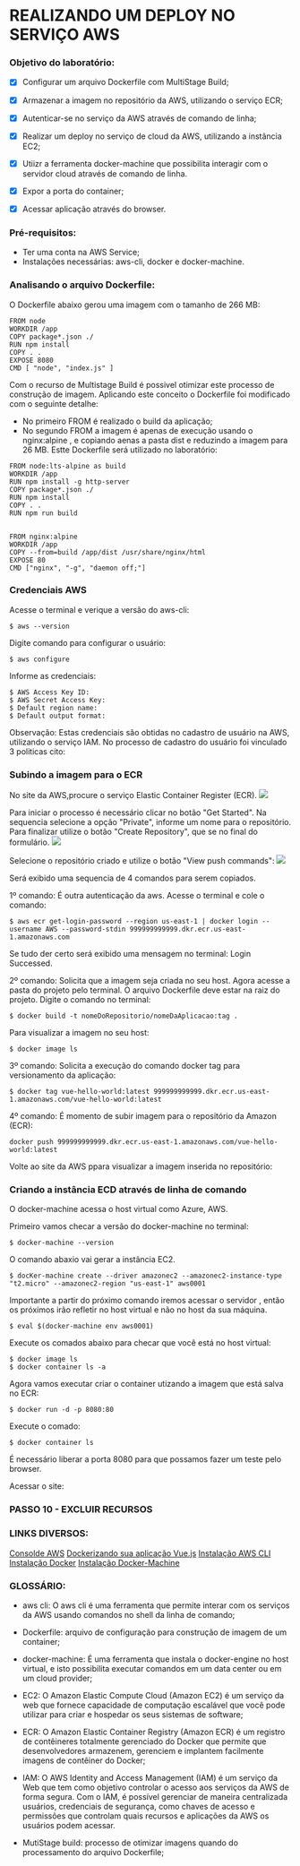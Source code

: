# REALIZANDO UM DEPLOY NO SERVIÇO AWS 

### Objetivo do laboratório:
- [x] Configurar um arquivo Dockerfile com MultiStage Build;
- [x] Armazenar a imagem no repositório da AWS, utilizando o serviço ECR;
- [x] Autenticar-se no serviço da AWS através de comando de linha;
- [x] Realizar um deploy no serviço de cloud da AWS, utilizando a instância EC2;
- [x] Utiizr a ferramenta docker-machine que possibilita interagir com o servidor cloud através de comando de linha.
- [x] Expor a porta do container;
- [x] Acessar aplicação através do browser.


### Pré-requisitos:
- Ter uma conta na AWS Service;
- Instalações necessárias: aws-cli, docker e docker-machine.


### Analisando o arquivo Dockerfile:

O Dockerfile abaixo gerou uma imagem com o tamanho de 266 MB:
```
FROM node
WORKDIR /app
COPY package*.json ./
RUN npm install
COPY . .
EXPOSE 8080
CMD [ "node", "index.js" ]
```

Com o recurso de Multistage Build é possivel otimizar este processo de construção de imagem.
Aplicando este conceito o Dockerfile foi modificado com o seguinte detalhe:
- No primeiro FROM é realizado o build da aplicação;
- No segundo FROM a imagem é apenas de execução usando o nginx:alpine , e copiando aenas a pasta dist e reduzindo a imagem para 26 MB.
Estte Dockerfile será utilizado no laboratório:
```
FROM node:lts-alpine as build
WORKDIR /app
RUN npm install -g http-server
COPY package*.json ./
RUN npm install
COPY . .
RUN npm run build


FROM nginx:alpine
WORKDIR /app
COPY --from=build /app/dist /usr/share/nginx/html
EXPOSE 80
CMD ["nginx", "-g", "daemon off;"]
```


### Credenciais AWS

Acesse o terminal e verique a versão do aws-cli:
```
$ aws --version
```

Digite comando para configurar o usuário:
```
$ aws configure
```

Informe as credenciais:
```
$ AWS Access Key ID:
$ AWS Secret Access Key:
$ Default region name:
$ Default output format:

```
Observação: Estas credenciais são obtidas no cadastro de usuário na AWS, utilizando o serviço IAM.
No processo de cadastro do usuário foi vinculado 3 politicas cito:



### Subindo a imagem para o ECR

No site da AWS,procure o serviço Elastic Container Register (ECR).
![](https://github.com/fabiocaettano/docker-deploy-aws/blob/main/images/ecr_search.png)


Para iniciar o processo é necessário clicar no botão "Get Started".
Na sequencia selecione a opção "Private", informe um nome para o repositório. 
Para finalizar utilize o botão "Create Repository", que se no final do formulário.
![](https://github.com/fabiocaettano/docker-deploy-aws/blob/main/images/ecr_create.png)



Selecione o repositório criado e utilize o botão "View push commands":
![](https://github.com/fabiocaettano/docker-deploy-aws/blob/main/images/ecr_commands.png)


Será exibido uma sequencia de 4 comandos para serem copiados.

1º comando:
É outra autenticação da aws.
Acesse o terminal e cole o comando:
```
$ aws ecr get-login-password --region us-east-1 | docker login --username AWS --password-stdin 999999999999.dkr.ecr.us-east-1.amazonaws.com
```
Se tudo der certo será exibido uma mensagem no terminal: Login Successed.

2º comando:
Solicita que a imagem seja criada no seu host.
Agora acesse a pasta do projeto pelo terminal.
O arquivo Dockerfile deve estar na raiz do projeto.
Digite o comando no terminal:
```
$ docker build -t nomeDoRepositorio/nomeDaAplicacao:tag .
```

Para visualizar a imagem no seu host:
```
$ docker image ls
```

3º comando:
Solicita a execução do comando docker tag para versionamento da aplicação:
```
$ docker tag vue-hello-world:latest 999999999999.dkr.ecr.us-east-1.amazonaws.com/vue-hello-world:latest
```

4º comando:
É momento de subir imagem para o repositório da Amazon (ECR):
```
docker push 999999999999.dkr.ecr.us-east-1.amazonaws.com/vue-hello-world:latest
```

Volte ao site da AWS ppara visualizar a imagem inserida no repositório:





### Criando a instância ECD através de linha de comando

O docker-machine acessa o host virtual como Azure, AWS.

Primeiro vamos checar a versão do docker-machine no terminal:
```
$ docker-machine --version
```

O comando abaxio vai gerar a instância EC2.
```
$ docKer-machine create --driver amazonec2 --amazonec2-instance-type "t2.micro" --amazonec2-region "us-east-1" aws0001
```
Importante a partir do próximo comando iremos acessar o servidor , então os próximos irão refletir no host virtual e não no host da sua máquina.
```
$ eval $(docker-machine env aws0001)
```

Execute os comados abaixo para checar que você está no host virtual:
```
$ docker image ls
$ docker container ls -a
```
Agora vamos executar criar o container utizando a imagem que está salva no ECR:
```
$ docker run -d -p 8080:80 
```

Execute o comado:
```
$ docker container ls
```

É necessário liberar a porta 8080 para que possamos fazer um teste pelo browser.


Acessar o site:



### PASSO 10 - EXCLUIR RECURSOS



### LINKS DIVERSOS:
[Consolde AWS](https://console.aws.amazon.com)
[Dockerizando sua aplicação Vue.js](https://br.vuejs.org/v2/cookbook/dockerize-vuejs-app.html)
[Instalação AWS CLI](https://docs.aws.amazon.com/pt_br/cli/latest/userguide/install-cliv2.html)
[Instalação Docker](https://docs.docker.com/engine/install/)
[Instalação Docker-Machine](https://docs.docker.com/machine/install-machine/)


### GLOSSÁRIO:
- aws cli: O aws cli é uma ferramenta que permite interar com os serviços da AWS usando comandos no shell da linha de comando;

- Dockerfile: arquivo de configuração para construção de imagem de um container;

- docker-machine: É uma ferramenta que instala o docker-engine no host virtual, e isto possibilita executar comandos em um data center ou em um cloud provider;

- EC2: O Amazon Elastic Compute Cloud (Amazon EC2) é um serviço da web que fornece capacidade de computação escalável que você pode utilizar para criar e hospedar os seus sistemas de software;

- ECR: O Amazon Elastic Container Registry (Amazon ECR) é um registro de contêineres totalmente gerenciado do Docker que permite que desenvolvedores armazenem, gerenciem e implantem facilmente imagens de contêiner do Docker;

- IAM: O AWS Identity and Access Management (IAM) é um serviço da Web que tem como objetivo controlar o acesso aos serviços da AWS de forma segura. Com o IAM, é possível gerenciar de maneira centralizada usuários, credenciais de segurança, como chaves de acesso e permissões que controlam quais recursos e aplicações da AWS os usuários podem acessar. 

- MutiStage build: processo de otimizar imagens quando do processamento do arquivo Dockerfile;
